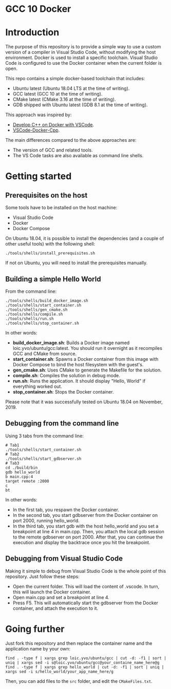 # GCC 10 Docker

# Introduction

The purpose of this repository is to provide a simple way to use a custom version of a compiler in Visual Studio Code, without modifying the host environment. Docker is used to install a specific toolchain. Visual Studio Code is configured to use the Docker container when the current folder is open.

This repo contains a simple docker-based toolchain that includes:
* Ubuntu latest (Ubuntu 18.04 LTS at the time of writing).
* GCC latest (GCC 10 at the time of writing).
* CMake latest (CMake 3.16 at the time of writing).
* GDB shipped with Ubuntu latest (GDB 8.1 at the time of writing).

This approach was inspired by:
* [Develop C++ on Docker with VSCode](https://medium.com/@aharon.amir/develop-c-on-docker-with-vscode-98fb85b818b2).
* [VSCode-Docker-Cpp](https://github.com/tttapa/VSCode-Docker-Cpp).

The main differences compared to the above approaches are:
* The version of GCC and related tools.
* The VS Code tasks are also available as command line shells.

# Getting started

## Prerequisites on the host

Some tools have to be installed on the host machine:
* Visual Studio Code
* Docker
* Docker Compose

On Ubuntu 18.04, it is possible to install the dependencies (and a couple of other useful tools) with the following shell:

```shell
./tools/shells/install_prerequisites.sh
```

If not on Ubuntu, you will need to install the prerequisites manually.

## Building a simple Hello World

From the command line:
```shell
./tools/shells/build_docker_image.sh
./tools/shells/start_container.sh
./tools/shells/gen_cmake.sh
./tools/shells/compile.sh
./tools/shells/run.sh
./tools/shells/stop_container.sh
```

In other words:
* **build_docker_image.sh**: Builds a Docker image named loic.yvo/ubuntu/gcc:latest. You should run it overnight as it recompiles GCC and CMake from source.
* **start_container.sh**: Spawns a Docker container from this image with Docker Compose to bind the host filesystem with the guest's.
* **gen_cmake.sh**: Uses CMake to generate the Makefile for the solution.
* **compile.sh**: Compiles the solution in debug mode.
* **run.sh**: Runs the application. It should display "Hello, World" if everything worked out.
* **stop_container.sh**: Stops the Docker container.

Please note that it was successfully tested on Ubuntu 18.04 on November, 2019.

## Debugging from the command line

Using 3 tabs from the command line:
```shell
# Tab1
./tools/shells/start_container.sh
# Tab2
./tools/shells/start_gdbserver.sh
# Tab3
cd ./build/bin
gdb hello_world
b main.cpp:4
target remote :2000
c
bt
```

In other words:
* In the first tab, you respawn the Docker container.
* In the second tab, you start gdbserver from the Docker container on port 2000, running hello_world.
* In the third tab, you start gdb with the host hello_world and you set a breakpoint at line 4 in main.cpp. Then, you attach the local gdb session to the remote gdbserver on port 2000. After that, you can continue the execution and display the backtrace once you hit the breakpoint.

## Debugging from Visual Studio Code

Making it simple to debug from Visual Studio Code is the whole point of this repository. Just follow these steps:
* Open the current folder. This will load the content of .vscode. In turn, this will launch the Docker container.
* Open main.cpp and set a breakpoint at line 4.
* Press F5. This will automatically start the gdbserver from the Docker container, and attach the execution to it.

# Going further

Just fork this repository and then replace the container name and the application name by your own:
```shell
find . -type f | xargs grep loic.yvo/ubuntu/gcc | cut -d: -f1 | sort | uniq | xargs sed -i s@loic.yvo/ubuntu/gcc@your_containe_name_here@g
find . -type f | xargs grep hello_world | cut -d: -f1 | sort | uniq | xargs sed -i s/hello_world/your_app_name_here/g
```

Then, you can add files to the `src` folder, and edit the `CMakeFiles.txt`.
